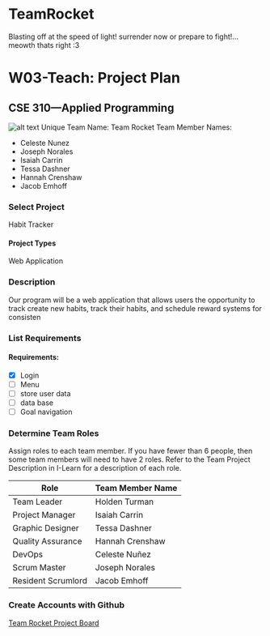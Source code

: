 # TeamRocket
Blasting off at the speed of light! surrender now or prepare to fight!...  meowth thats right :3

# W03-Teach: Project Plan
## CSE 310—Applied Programming

![alt text](image-1.png)
Unique Team Name: Team Rocket
Team Member Names:
- Celeste Nunez
- Joseph Norales
- Isaiah Carrin
- Tessa Dashner
- Hannah Crenshaw
- Jacob Emhoff

### Select Project	

Habit Tracker

#### Project Types

Web Application

### Description
Our program will be a web application that allows users the opportunity to track create new habits, track their habits, and schedule reward systems for consisten

### List Requirements
#### Requirements:
- [x] Login 
- [ ] Menu
- [ ] store user data
- [ ] data base
- [ ] Goal navigation

### Determine Team Roles
Assign roles to each team member. If you have fewer than 6 people, then some team members will need to have 2 roles.  Refer to the Team Project Description in I-Learn for a description of each role.

|Role|Team Member Name|
|-|-|
|Team Leader| Holden Turman |
|Project Manager| Isaiah Carrin | 
|Graphic Designer| Tessa Dashner | 
|Quality Assurance| Hannah Crenshaw|
|DevOps| Celeste Nuñez |
|Scrum Master| Joseph Norales |
|Resident Scrumlord | Jacob Emhoff |

### Create Accounts with Github

[Team Rocket Project Board](https://github.com/users/celeste-nunez/projects/1)

<!-- Create this Markdown to a PDF and submit it. In visual studio code you can convert this to a pdf with any one of the extensions. -->

